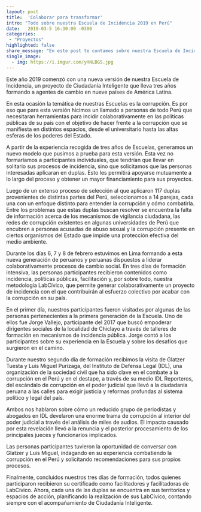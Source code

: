 ```yaml
---
layout: post
title:  'Colaborar para transformar'
intro: "Todo sobre nuestra Escuela de Incidencia 2019 en Perú"
date:   2019-03-5 16:30:00 -0300
categories:
 - "Proyectos"
highlighted: false
share_message: "En este post te contamos sobre nuestra Escuela de Incidencia en Perú"
single_image:
  - img: https://i.imgur.com/yHNLBGS.jpg
---
```

Este año 2019 comenzó con una nueva versión de nuestra Escuela de Incidencia, un proyecto de Ciudadanía Inteligente que lleva tres años formando a agentes de cambio en nueve países de América Latina. 

En esta ocasión la temática de nuestras Escuelas es la corrupción. Es por eso que para esta versión hicimos un llamado a personas de todo Perú que necesitaran herramientas para incidir colaborativamente en las políticas públicas de su país con el objetivo de hacer frente a la corrupción que se manifiesta en distintos espacios,  desde el universitario hasta las altas esferas de los poderes del Estado. 

A partir de la experiencia recogida de tres años de Escuelas, generamos un nuevo modelo que pusimos a prueba para esta versión. Esta vez no formaríamos a participantes individuales, que tendrían que llevar en solitario sus procesos de incidencia, sino que solicitamos que las personas interesadas aplicaran en duplas. Esto les permitirá apoyarse mutuamente a lo largo del proceso y obtener un mayor financiamiento para sus proyectos.  

Luego de un extenso proceso de selección al que aplicaron 117 duplas provenientes de distintas partes del Perú, seleccionamos a 14 parejas, cada una con un enfoque distinto para entender la corrupción y cómo combatirla. Entre los problemas que estas duplas buscan resolver se encuentra la falta de información acerca de los mecanismos de vigilancia ciudadana, las redes de corrupción existentes en algunas universidades de Perú que encubren a personas acusadas de abuso sexual y la corrupción presente en ciertos organismos del Estado que impide una protección efectiva del medio ambiente. 

Durante los días 6, 7 y 8 de febrero estuvimos en Lima formando a esta nueva generación de peruanos y peruanas dispuestos a liderar colaborativamente procesos de cambio social. En tres días de  formación intensiva, las personas participantes recibieron contenidos como incidencia, políticas públicas, facilitación y, por sobre todo, nuestra metodología LabCívico, que permite generar colaborativamente un proyecto de incidencia con el que contribuirán al esfuerzo colectivo por acabar con la corrupción en su país.   

En el primer día, nuestros participantes fueron visitadxs por algunas de las personas pertenecientes a la primera generación de la Escuela. Uno de ellos fue Jorge Vallejo, participante del 2017 que buscó empoderar dirigentes sociales de la localidad de Chiclayo a través de talleres de formación en mecanismos de incidencia pública. Jorge contó a los participantes sobre su experiencia en la Escuela y sobre los desafíos que surgieron en el camino.  

Durante nuestro segundo día de formación recibimos la visita de Glatzer Tuesta y Luis Miguel Purizaga, del Instituto de Defensa Legal (IDL), una organización de la sociedad civil que ha sido clave en el combate a la corrupción en el Perú y en el destape, a través de su medio IDL Reporteros, del escándalo de corrupción en el poder judicial que llevó a la ciudadanía peruana a las calles para exigir justicia y reformas profundas al sistema político y legal del país. 

Ambos nos hablaron sobre cómo un reducido grupo de periodistas y abogados en IDL develaron una enorme trama de corrupción al interior del poder judicial a través del análisis de miles de audios. El impacto causado por esta revelación llevó a la renuncia y el posterior procesamiento de los principales jueces y funcionarios implicados. 

Las personas participantes tuvieron la oportunidad de conversar con Glatzer y Luis Miguel, indagando en su experiencia combatiendo la corrupción en el Perú y solicitando recomendaciones para sus propios procesos. 

Finalmente, concluidos nuestros tres días de formación, todos quienes participaron recibieron su certificado como facilitadores y facilitadoras de LabCívico. Ahora, cada una de las duplas se encuentra en sus territorios y espacios de acción, planificando la realización de sus LabCívico, contando siempre con el acompañamiento de Ciudadanía Inteligente. 
